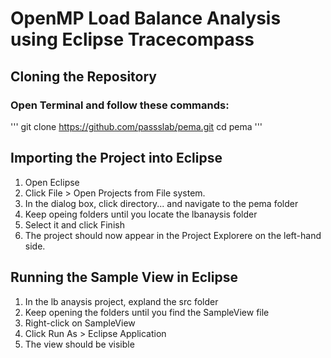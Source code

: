 # OpenMP Load Balance Analysis using Eclipse Tracecompass
## Cloning the Repository
### Open Terminal and follow these commands:
'''
git clone https://github.com/passslab/pema.git
cd pema
'''
## Importing the Project into Eclipse
1. Open Eclipse
2. Click File > Open Projects from File system.
3. In the dialog box, click directory... and navigate to the pema folder
4. Keep opeing folders until you locate the lbanaysis folder
5. Select it and click Finish
6. The project should now appear in the Project Explorere on the left-hand side.

## Running the Sample View in Eclipse
1. In the lb anaysis project, expland the src folder
2. Keep opening the folders until you find the SampleView file
3. Right-click on SampleView
4. Click Run As > Eclipse Application
5. The view should be visible 
